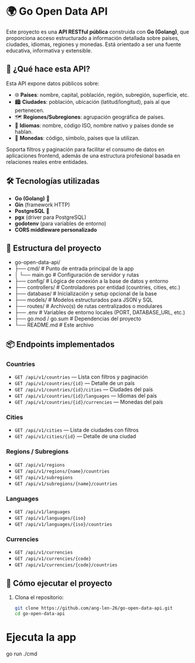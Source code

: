 # 🌍 Go Open Data API

Este proyecto es una **API RESTful pública** construida con **Go (Golang)**, que proporciona acceso estructurado a información detallada sobre países, ciudades, idiomas, regiones y monedas. Está orientado a ser una fuente educativa, informativa y extensible.

## 📌 ¿Qué hace esta API?

Esta API expone datos públicos sobre:

- 🌐 **Países**: nombre, capital, población, región, subregión, superficie, etc.
- 🏙️ **Ciudades**: población, ubicación (latitud/longitud), país al que pertenecen.
- 🗺️ **Regiones/Subregiones**: agrupación geográfica de países.
- 💬 **Idiomas**: nombre, código ISO, nombre nativo y países donde se hablan.
- 💱 **Monedas**: código, símbolo, países que la utilizan.

Soporta filtros y paginación para facilitar el consumo de datos en aplicaciones frontend, además de una estructura profesional basada en relaciones reales entre entidades.

## 🛠️ Tecnologías utilizadas

- **Go (Golang)** 🦫
- **Gin** (framework HTTP)
- **PostgreSQL** 🐘
- **pgx** (driver para PostgreSQL)
- **godotenv** (para variables de entorno)
- **CORS middleware personalizado**

## 📁 Estructura del proyecto

- go-open-data-api/
- ├── cmd/ # Punto de entrada principal de la app
- │ └── main.go # Configuración de servidor y rutas
- ├── config/ # Lógica de conexión a la base de datos y entorno
- ├── controllers/ # Controladores por entidad (countries, cities, etc.)
- ├── database/ # Inicialización y setup opcional de la base
- ├── models/ # Modelos estructurados para JSON y SQL
- ├── routes/ # Archivo(s) de rutas centralizados o modulares
- ├── .env # Variables de entorno locales (PORT, DATABASE_URL, etc.)
- ├── go.mod / go.sum # Dependencias del proyecto
- └── README.md # Este archivo

## 📦 Endpoints implementados

### Countries

- `GET /api/v1/countries` — Lista con filtros y paginación
- `GET /api/v1/countries/{id}` — Detalle de un país
- `GET /api/v1/countries/{id}/cities` — Ciudades del país
- `GET /api/v1/countries/{id}/languages` — Idiomas del país
- `GET /api/v1/countries/{id}/currencies` — Monedas del país

### Cities

- `GET /api/v1/cities` — Lista de ciudades con filtros
- `GET /api/v1/cities/{id}` — Detalle de una ciudad

### Regions / Subregions

- `GET /api/v1/regions`
- `GET /api/v1/regions/{name}/countries`
- `GET /api/v1/subregions`
- `GET /api/v1/subregions/{name}/countries`

### Languages

- `GET /api/v1/languages`
- `GET /api/v1/languages/{iso}`
- `GET /api/v1/languages/{iso}/countries`

### Currencies

- `GET /api/v1/currencies`
- `GET /api/v1/currencies/{code}`
- `GET /api/v1/currencies/{code}/countries`

## 🚀 Cómo ejecutar el proyecto

1. Clona el repositorio:
   ```bash
   git clone https://github.com/ang-len-26/go-open-data-api.git
   cd go-open-data-api
   ```

# Ejecuta la app

go run ./cmd
